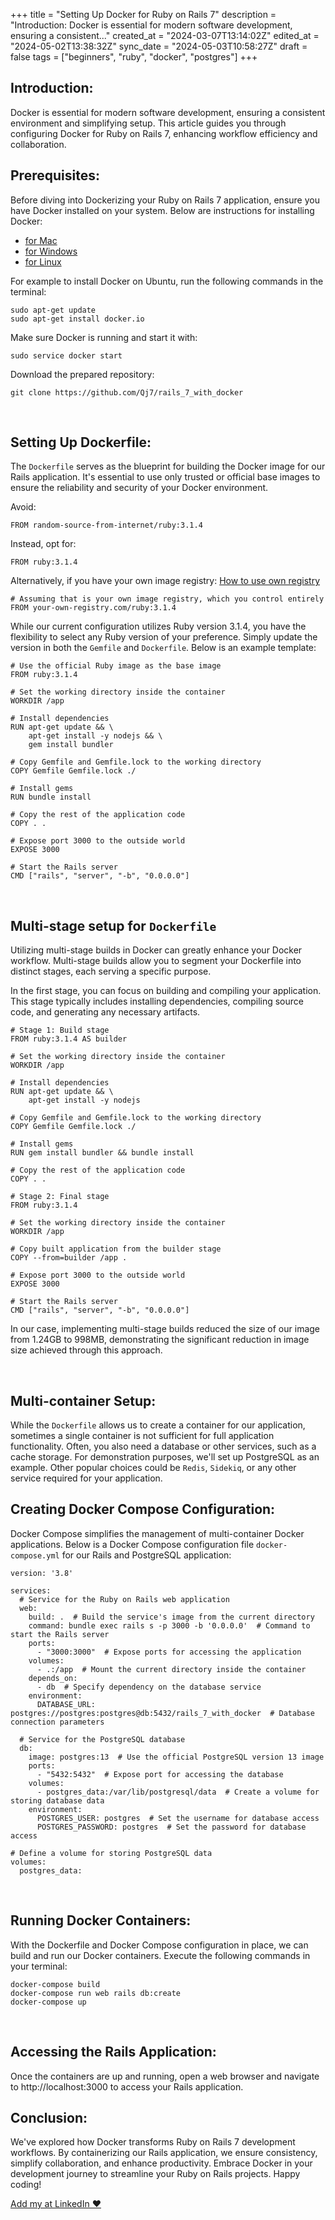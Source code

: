 +++
title = "Setting Up Docker for Ruby on Rails 7"
description = "Introduction:   Docker is essential for modern software development, ensuring a consistent..."
created_at = "2024-03-07T13:14:02Z"
edited_at = "2024-05-02T13:38:32Z"
sync_date = "2024-05-03T10:58:27Z"
draft = false
tags = ["beginners", "ruby", "docker", "postgres"]
+++
## Introduction:
Docker is essential for modern software development, ensuring a consistent environment and simplifying setup. This article guides you through configuring Docker for Ruby on Rails 7, enhancing workflow efficiency and collaboration.
&nbsp; 
## Prerequisites:
Before diving into Dockerizing your Ruby on Rails 7 application, ensure you have Docker installed on your system. Below are instructions for installing Docker:

- [for Mac](https://docs.docker.com/desktop/install/mac-install/)
- [for Windows](https://docs.docker.com/desktop/install/windows-install/)
- [for Linux](https://docs.docker.com/desktop/install/linux-install/)

For example to install Docker on Ubuntu, run the following commands in the terminal:
```
sudo apt-get update
sudo apt-get install docker.io
```
Make sure Docker is running and start it with:
```
sudo service docker start
```
Download the prepared repository:
```
git clone https://github.com/Qj7/rails_7_with_docker
```
&nbsp; 

## Setting Up Dockerfile:
The `Dockerfile` serves as the blueprint for building the Docker image for our Rails application. 
It's essential to use only trusted or official base images to ensure the reliability and security of your Docker environment.

Avoid: 

```
FROM random-source-from-internet/ruby:3.1.4
```
Instead, opt for:

```
FROM ruby:3.1.4
```
Alternatively, if you have your own image registry:
[How to use own registry](https://www.docker.com/blog/how-to-use-your-own-registry-2/)
```
# Assuming that is your own image registry, which you control entirely
FROM your-own-registry.com/ruby:3.1.4
```
While our current configuration utilizes Ruby version 3.1.4, you have the flexibility to select any Ruby version of your preference. Simply update the version in both the `Gemfile` and `Dockerfile`. Below is an example template:
```
# Use the official Ruby image as the base image
FROM ruby:3.1.4

# Set the working directory inside the container
WORKDIR /app

# Install dependencies
RUN apt-get update && \
    apt-get install -y nodejs && \
    gem install bundler

# Copy Gemfile and Gemfile.lock to the working directory
COPY Gemfile Gemfile.lock ./

# Install gems
RUN bundle install

# Copy the rest of the application code
COPY . .

# Expose port 3000 to the outside world
EXPOSE 3000

# Start the Rails server
CMD ["rails", "server", "-b", "0.0.0.0"]
```
&nbsp;
## Multi-stage setup for `Dockerfile`
Utilizing multi-stage builds in Docker can greatly enhance your Docker workflow. Multi-stage builds allow you to segment your Dockerfile into distinct stages, each serving a specific purpose.

In the first stage, you can focus on building and compiling your application. This stage typically includes installing dependencies, compiling source code, and generating any necessary artifacts.

```
# Stage 1: Build stage
FROM ruby:3.1.4 AS builder

# Set the working directory inside the container
WORKDIR /app

# Install dependencies
RUN apt-get update && \
    apt-get install -y nodejs

# Copy Gemfile and Gemfile.lock to the working directory
COPY Gemfile Gemfile.lock ./

# Install gems
RUN gem install bundler && bundle install

# Copy the rest of the application code
COPY . .

# Stage 2: Final stage
FROM ruby:3.1.4

# Set the working directory inside the container
WORKDIR /app

# Copy built application from the builder stage
COPY --from=builder /app .

# Expose port 3000 to the outside world
EXPOSE 3000

# Start the Rails server
CMD ["rails", "server", "-b", "0.0.0.0"]
```
In our case, implementing multi-stage builds reduced the size of our image from 1.24GB to 998MB, demonstrating the significant reduction in image size achieved through this approach.

&nbsp;
## Multi-container Setup:

While the `Dockerfile` allows us to create a container for our application, sometimes a single container is not sufficient for full application functionality. Often, you also need a database or other services, such as a cache storage. For demonstration purposes, we'll set up PostgreSQL as an example. Other popular choices could be `Redis`, `Sidekiq`, or any other service required for your application.
&nbsp;
## Creating Docker Compose Configuration:
Docker Compose simplifies the management of multi-container Docker applications. Below is a Docker Compose configuration file `docker-compose.yml` for our Rails and PostgreSQL application:
```
version: '3.8'

services:
  # Service for the Ruby on Rails web application
  web:
    build: .  # Build the service's image from the current directory
    command: bundle exec rails s -p 3000 -b '0.0.0.0'  # Command to start the Rails server
    ports:
      - "3000:3000"  # Expose ports for accessing the application
    volumes:
      - .:/app  # Mount the current directory inside the container
    depends_on:
      - db  # Specify dependency on the database service
    environment:
      DATABASE_URL: postgres://postgres:postgres@db:5432/rails_7_with_docker  # Database connection parameters

  # Service for the PostgreSQL database
  db:
    image: postgres:13  # Use the official PostgreSQL version 13 image
    ports:
      - "5432:5432"  # Expose port for accessing the database
    volumes:
      - postgres_data:/var/lib/postgresql/data  # Create a volume for storing database data
    environment:
      POSTGRES_USER: postgres  # Set the username for database access
      POSTGRES_PASSWORD: postgres  # Set the password for database access

# Define a volume for storing PostgreSQL data
volumes:
  postgres_data:

```

&nbsp;
## Running Docker Containers:
With the Dockerfile and Docker Compose configuration in place, we can build and run our Docker containers. Execute the following commands in your terminal:
```
docker-compose build
docker-compose run web rails db:create
docker-compose up
```
&nbsp;
## Accessing the Rails Application:
Once the containers are up and running, open a web browser and navigate to http://localhost:3000 to access your Rails application.
&nbsp;
## Conclusion:
We've explored how Docker transforms Ruby on Rails 7 development workflows. By containerizing our Rails application, we ensure consistency, simplify collaboration, and enhance productivity. Embrace Docker in your development journey to streamline your Ruby on Rails projects. Happy coding!

[Add my at LinkedIn ❤️](https://www.linkedin.com/in/vladimir-dolgiy/)